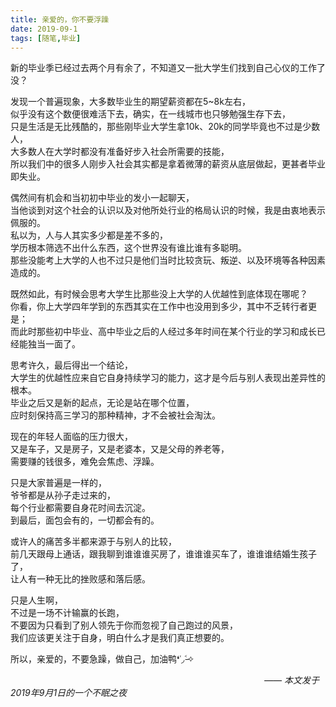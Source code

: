 ```yaml
---
title: 亲爱的，你不要浮躁
date: 2019-09-1
tags: [随笔,毕业]
---
```

新的毕业季已经过去两个月有余了，不知道又一批大学生们找到自己心仪的工作了没？

<!-- more -->

发现一个普遍现象，大多数毕业生的期望薪资都在5~8k左右，<br>似乎没有这个数便很难活下去，确实，在一线城市也只够勉强生存下去，<br>只是生活是无比残酷的，那些刚毕业大学生拿10k、20k的同学毕竟也不过是少数人，<br>大多数人在大学时都没有准备好步入社会所需要的技能，<br>所以我们中的很多人刚步入社会其实都是拿着微薄的薪资从底层做起，更甚者毕业即失业。

偶然间有机会和当初初中毕业的发小一起聊天，<br>当他谈到对这个社会的认识以及对他所处行业的格局认识的时候，我是由衷地表示佩服的。<br>私以为，人与人其实多少都是差不多的，<br>学历根本筛选不出什么东西，这个世界没有谁比谁有多聪明。<br>那些没能考上大学的人也不过只是他们当时比较贪玩、叛逆、以及环境等各种因素造成的。

既然如此，有时候会思考大学生比那些没上大学的人优越性到底体现在哪呢？<br>你看，你上大学四年学到的东西其实在工作中也没用到多少，其中不乏转行者更是；<br>而此时那些初中毕业、高中毕业之后的人经过多年时间在某个行业的学习和成长已经能独当一面了。

思考许久，最后得出一个结论，<br>大学生的优越性应来自它自身持续学习的能力，这才是今后与别人表现出差异性的根本。<br>毕业之后又是新的起点，无论是站在哪个位置，<br>应时刻保持高三学习的那种精神，才不会被社会淘汰。

现在的年轻人面临的压力很大，<br>又是车子，又是房子，又是老婆本，又是父母的养老等，<br>需要赚的钱很多，难免会焦虑、浮躁。

只是大家普遍是一样的，<br>爷爷都是从孙子走过来的，<br>每个行业都需要自身花时间去沉淀。<br>到最后，面包会有的，一切都会有的。

或许人的痛苦多半都来源于与别人的比较，<br>前几天跟母上通话，跟我聊到谁谁谁买房了，谁谁谁买车了，谁谁谁结婚生孩子了，<br>让人有一种无比的挫败感和落后感。

只是人生啊，<br>不过是一场不计输赢的长跑，<br>不要因为只看到了别人领先于你而忽视了自己跑过的风景，<br>我们应该更关注于自身，明白什么才是我们真正想要的。

所以，亲爱的，不要急躁，做自己，加油鸭❛˓◞˂̵✧

&emsp;&emsp;&emsp;&emsp;&emsp;&emsp;&emsp;&emsp;&emsp;&emsp;&emsp;&emsp;&emsp;&emsp;&emsp;&emsp;&emsp;&emsp;&emsp;&emsp;&emsp;&emsp;&emsp;&emsp;&emsp;&emsp;&emsp;&emsp;&emsp;*—— 本文发于2019年9月1日的一个不眠之夜*
